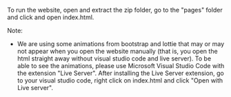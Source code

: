 To run the website, open and extract the zip folder,
go to the "pages" folder and click and open index.html. 

Note: 
- We are using some animations from bootstrap and lottie that may or may
 not appear when you open the website manually (that is, you open the html straight away without visual studio code and live server). To be able to see the animations, 
 please use Microsoft Visual Studio Code with the extension "Live Server". 
 After installing the Live Server extension, go to your visual studio code, right click on index.html and click "Open with Live server".
